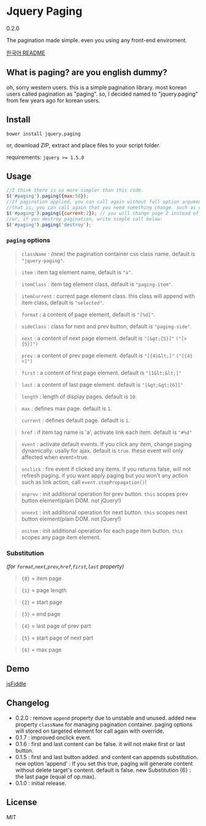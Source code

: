 # Jquery Paging

0.2.0

The pagination made simple. even you using any front-end enviroment.

[한국어 README](README.ko.md)

## What is paging? are you english dummy?

oh, sorry western users. this is a simple pagination library.
most korean users called pagination as "paging".
so, I decided named to "jquery.paging" from few years ago for korean users.

## Install

`bower install jquery.paging`

or, download ZIP, extract and place files to your script folder.

requirements: `jquery >= 1.5.0`

## Usage

```js
//I think there is no more simpler than this code.
$('#paging').paging({max:50});
//If pagination applied, you can call again without full option arguments.
//that is, you can call again that you need something change. such as change current page:
$('#paging').paging({current:2}); // you will change page 2 instead of 1 of 50 page.
//or, if you destroy pagination, write simple call below:
$('#paging').paging('destroy');
```

### `paging` options

>`className` : *(new)* the pagination container css class name. default is `"jquery-paging"`.

>`item` : item tag element name, default is `"a"`.

>`itemClass` : item tag element class, default is `"paging-item"`.

>`itemCurrent` : current page element class. this class will append with item class, default is `"selected"`.

>`format` : a content of page element, default is `"[%d]"`.

>`sideClass` : class for next and prev button, default is `"paging-side"`.

>`next` : a content of next page element. default is `"[&gt;{5}]"` `("[>{5}]")`

>`prev` : a content of prev page element. default is `"[{4}&lt;]"` `("[{4}<]")`

>`first` : a content of first page element. default is `"[1&lt;&lt;]"`

>`last` : a content of last page element. default is `"[&gt;&gt;{6}]"`

>`length` : length of display pages. default is `10`.

>`max` : defines max page. default is `1`.

>`current` : defines default page. default is `1`.

>`href` : if item tag name is 'a', activate link each item. default is `"#%d"`

>`event` : activate default events. If you click any item, change paging dynamically. usally for ajax. default is `true`.
these event will only affected when event=true.

>`onclick` : fire event if clicked any items. if you returns false, will not refresh paging. if you want apply paging but you won't any action such as link action, call `event.stopPropagation()`!

>`onprev` : init additional operation for prev button. `this` scopes prev button element(plain DOM. not jQuery!)

>`onnext` : init additional operation for next button. `this` scopes next button element(plain DOM. not jQuery!)

>`onitem` : init additional operation for each page item button. `this` scopes any page item element.

### Substitution

*(for `format`,`next`,`prev`,`href`,`first`,`last` property)*

>`{0}` = item page

>`{1}` = page length

>`{2}` = start page

>`{3}` = end page

>`{4}` = last page of prev part

>`{5}` = start page of next part

>`{6}` = max page

## Demo

[jsFiddle](https://jsfiddle.net/composite/8eyccoft/)

## Changelog

- 0.2.0 : remove `append` property due to unstable and unused.
added new property `className` for managing pagination container.
paging options will stored on targeted element for call again with override.
- 0.1.7 : improved onclick event.
- 0.1.6 : first and last content can be false. it will not make first or last button.
- 0.1.5 :
first and last button added. and content can appends substitution.
new option 'append' : If you set this true, paging will generate content without delete target's content. default is false.
new Substitution {6} : the last page (equal of op.max).
- 0.1.0 : initial release.


## License

MIT
